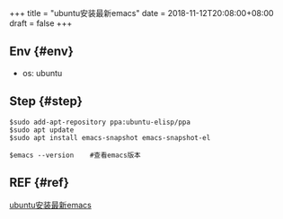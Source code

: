 +++
title = "ubuntu安装最新emacs"
date = 2018-11-12T20:08:00+08:00
draft = false
+++

## Env {#env}

-   os: ubuntu


## Step {#step}

```shell
$sudo add-apt-repository ppa:ubuntu-elisp/ppa
$sudo apt update
$sudo apt install emacs-snapshot emacs-snapshot-el

$emacs --version    #查看emacs版本
```


## REF {#ref}

[ubuntu安装最新emacs](https://blog.csdn.net/weixin%5F42555131/article/details/80902304)
